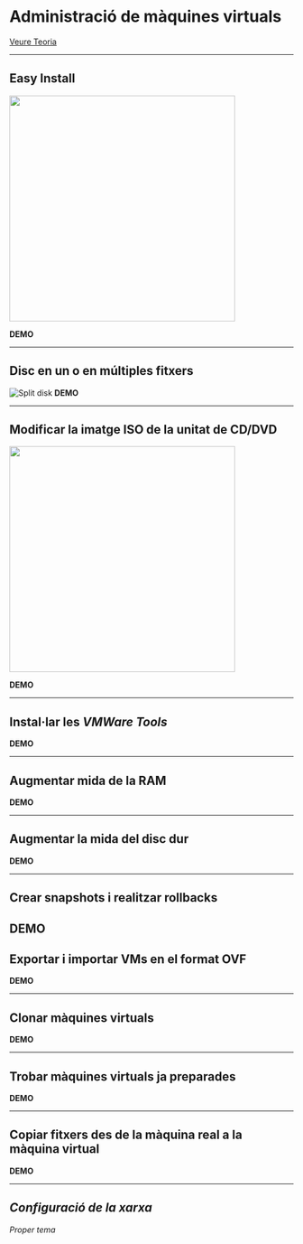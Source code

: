 # Administració de màquines virtuals
[Veure Teoria](https://jrodr236.github.io/SOM/AdministracioDeMaquinesVirtuals.html)

---

Easy Install
-----------


<img src="https://geek-university.com/wp-content/images/vmware-player/vmware_player_easy_install.jpg?x13092" height="400px">

**DEMO**

---

Disc en un o en múltiples fitxers
------------



![Split disk](https://i.stack.imgur.com/76ObU.png)
**DEMO**

---

Modificar la imatge ISO de la unitat de CD/DVD
-------------

<img src="http://www.techulator.com/attachments/Resources/5081-14750-VMWare-Workstation-options.png" height="400px">

**DEMO**

---

## Instal·lar les _VMWare Tools_

**DEMO**

---

## Augmentar mida de la RAM

**DEMO**

---

## Augmentar la mida del disc dur

**DEMO**

---

## Crear snapshots i realitzar rollbacks

**DEMO**
---
## Exportar i importar VMs en el format OVF

**DEMO**

---

## Clonar màquines virtuals

**DEMO**

---

## Trobar màquines virtuals ja preparades

**DEMO**

---

## Copiar fitxers des de la màquina real a la màquina virtual

**DEMO**

---

## *Configuració de la xarxa*
*Proper tema*
